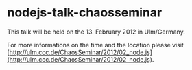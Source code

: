 # nodejs-talk-chaosseminar

This talk will be held on the 13. February 2012 in Ulm/Germany.

For more informations on the time and the location please visit 
[http://ulm.ccc.de/ChaosSeminar/2012/02_node.js](http://ulm.ccc.de/ChaosSeminar/2012/02_node.js).

